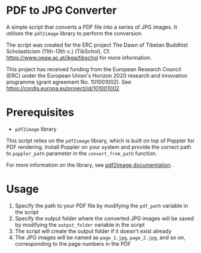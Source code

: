 # PDF to JPG Converter

A simple script that converts a PDF file into a series of JPG images. It utilises the `pdf2image` library to perform the conversion.

The script was created for the ERC project The Dawn of Tibetan Buddhist Scholasticism (11th-13th c.) (TibSchol). Cf. https://www.oeaw.ac.at/ikga/tibschol for more information.

This project has received funding from the European Research Council (ERC) under the European Union's Horizon 2020 research and innovation programme (grant agreement No. 101001002). See https://cordis.europa.eu/project/id/101001002.

# Prerequisites

- `pdf2image` library

This script relies on the `pdf2image` library, which is built on top of Poppler for PDF rendering. Install Poppler on your system and provide the correct path to `poppler_path` parameter in the `convert_from_path` function.

For more information on the library, see [pdf2image documentation](https://github.com/Belval/pdf2image).

# Usage

1. Specify the path to your PDF file by modifying the `pdf_path` variable in the script
2. Specify the output folder where the converted JPG images will be saved by modifying the `output_folder` variable in the script
3. The script will create the output folder if it doesn't exist already
4. The JPG images will be named as `page_1.jpg`, `page_2.jpg`, and so on, corresponding to the page numbers in the PDF
